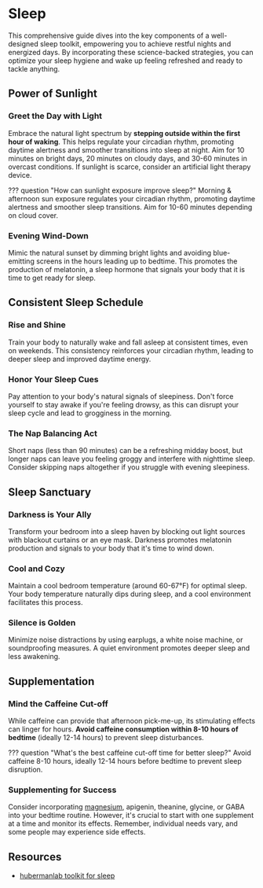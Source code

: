 # Sleep
This comprehensive guide dives into the key components of a well-designed sleep toolkit, empowering you to achieve restful nights and energized days. By incorporating these science-backed strategies, you can optimize your sleep hygiene and wake up feeling refreshed and ready to tackle anything.

## Power of Sunlight

### Greet the Day with Light
Embrace the natural light spectrum by **stepping outside within the first hour of waking**. This helps regulate your circadian rhythm, promoting daytime alertness and smoother transitions into sleep at night. Aim for 10 minutes on bright days, 20 minutes on cloudy days, and 30-60 minutes in overcast conditions. If sunlight is scarce, consider an artificial light therapy device.

??? question "How can sunlight exposure improve sleep?"
    Morning & afternoon sun exposure regulates your circadian rhythm, promoting daytime alertness and smoother sleep transitions. Aim for 10-60 minutes depending on cloud cover.

### Evening Wind-Down
Mimic the natural sunset by dimming bright lights and avoiding blue-emitting screens in the hours leading up to bedtime. This promotes the production of melatonin, a sleep hormone that signals your body that it is time to get ready for sleep.

## Consistent Sleep Schedule

### Rise and Shine
Train your body to naturally wake and fall asleep at consistent times, even on weekends. This consistency reinforces your circadian rhythm, leading to deeper sleep and improved daytime energy.

### Honor Your Sleep Cues
Pay attention to your body's natural signals of sleepiness. Don't force yourself to stay awake if you're feeling drowsy, as this can disrupt your sleep cycle and lead to grogginess in the morning.

### The Nap Balancing Act
Short naps (less than 90 minutes) can be a refreshing midday boost, but longer naps can leave you feeling groggy and interfere with nighttime sleep. Consider skipping naps altogether if you struggle with evening sleepiness.

## Sleep Sanctuary

### Darkness is Your Ally
Transform your bedroom into a sleep haven by blocking out light sources with blackout curtains or an eye mask. Darkness promotes melatonin production and signals to your body that it's time to wind down.

### Cool and Cozy
Maintain a cool bedroom temperature (around 60-67°F) for optimal sleep. Your body temperature naturally dips during sleep, and a cool environment facilitates this process.

### Silence is Golden
Minimize noise distractions by using earplugs, a white noise machine, or soundproofing measures. A quiet environment promotes deeper sleep and less awakening.

## Supplementation

### Mind the Caffeine Cut-off
While caffeine can provide that afternoon pick-me-up, its stimulating effects can linger for hours. **Avoid caffeine consumption within 8-10 hours of bedtime** (ideally 12-14 hours) to prevent sleep disturbances.

??? question "What's the best caffeine cut-off time for better sleep?"
    Avoid caffeine 8-10 hours, ideally 12-14 hours before bedtime to prevent sleep disruption.

### Supplementing for Success
Consider incorporating [magnesium](./micronutrient.md#magnesium), apigenin, theanine, glycine, or GABA into your bedtime routine. However, it's crucial to start with one supplement at a time and monitor its effects. Remember, individual needs vary, and some people may experience side effects.

## Resources

- [hubermanlab toolkit for sleep](https://www.hubermanlab.com/newsletter/toolkit-for-sleep)
